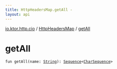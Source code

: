 ```yaml
---
title: HttpHeadersMap.getAll - 
layout: api
---
```


<div class='api-docs-breadcrumbs'><a href="../index.html">io.ktor.http.cio</a> / <a href="index.html">HttpHeadersMap</a> / <a href="./get-all.html">getAll</a></div>

# getAll

<div class="signature"><code><span class="keyword">fun </span><span class="identifier">getAll</span><span class="symbol">(</span><span class="parameterName" id="io.ktor.http.cio.HttpHeadersMap$getAll(kotlin.String)/name">name</span><span class="symbol">:</span>&nbsp;<a href="https://kotlinlang.org/api/latest/jvm/stdlib/kotlin/-string/index.html"><span class="identifier">String</span></a><span class="symbol">)</span><span class="symbol">: </span><a href="https://kotlinlang.org/api/latest/jvm/stdlib/kotlin.sequences/-sequence/index.html"><span class="identifier">Sequence</span></a><span class="symbol">&lt;</span><a href="https://kotlinlang.org/api/latest/jvm/stdlib/kotlin/-char-sequence/index.html"><span class="identifier">CharSequence</span></a><span class="symbol">&gt;</span></code></div>
